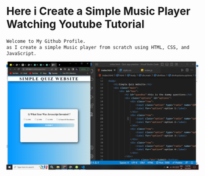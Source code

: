 
# Here i Create a Simple Music Player Watching Youtube Tutorial 

```
Welcome to My Github Profile.
as I create a simple Music player from scratch using HTML, CSS, and JavaScript.
```
![image](https://github.com/ParagUnhale1998/Quiz_App/blob/main/Thumbnail.png)
